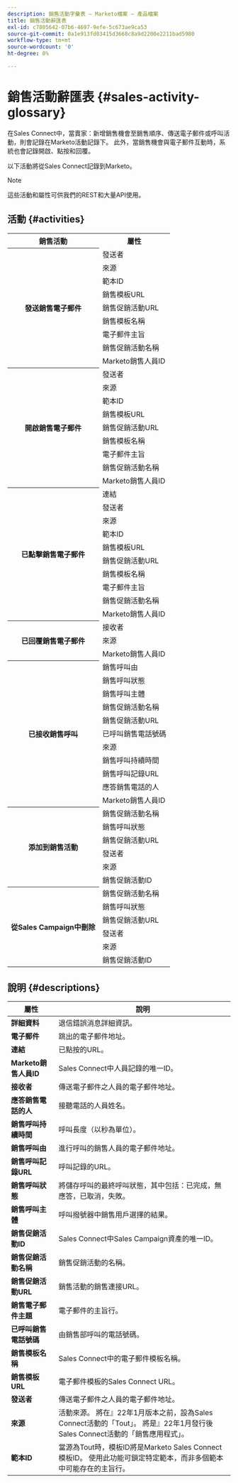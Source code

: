 ```yaml
---
description: 銷售活動字彙表 — Marketo檔案 — 產品檔案
title: 銷售活動辭匯表
exl-id: c7805642-07b6-4697-9efe-5c673ae9ca53
source-git-commit: 0a1e913fd03415d3668c8a9d2200e2211bad5980
workflow-type: tm+mt
source-wordcount: '0'
ht-degree: 0%

---
```


# 銷售活動辭匯表 {#sales-activity-glossary}

在Sales Connect中，當賣家：新增銷售機會至銷售順序、傳送電子郵件或呼叫活動，則會記錄在Marketo活動記錄下。 此外，當銷售機會與電子郵件互動時，系統也會記錄開啟、點按和回覆。

以下活動將從Sales Connect記錄到Marketo。

>[!NOTE]
>
>這些活動和屬性可供我們的REST和大量API使用。

## 活動 {#activities}

<table>
 <tr>
  <th>銷售活動</th>
  <th>屬性</th>
 </tr>
 <tr>
  <th rowspan="9">發送銷售電子郵件</th>
  <td>發送者</td>
 </tr>
 <tr>
  <td>來源</td>
 </tr>
 <tr>
  <td>範本ID</td>
 </tr>
 <tr>
  <td>銷售模板URL</td>
 </tr>
 <tr>
  <td>銷售促銷活動URL</td>
 </tr>
 <tr>
  <td>銷售模板名稱</td>
 </tr>
 <tr>
  <td>電子郵件主旨</td>
 </tr>
 <tr>
  <td>銷售促銷活動名稱</td>
 </tr>
 <tr>
  <td>Marketo銷售人員ID</td>
 </tr>
 <tr>
  <th rowspan="9">開啟銷售電子郵件</th>
  <td>發送者</td>
 </tr>
 <tr>
  <td>來源</td>
 </tr>
 <tr>
  <td>範本ID</td>
 </tr>
 <tr>
  <td>銷售模板URL</td>
 </tr>
 <tr>
  <td>銷售促銷活動URL</td>
 </tr>
 <tr>
  <td>銷售模板名稱</td>
 </tr>
 <tr>
  <td>電子郵件主旨</td>
 </tr>
 <tr>
  <td>銷售促銷活動名稱</td>
 </tr>
 <tr>
  <td>Marketo銷售人員ID</td>
 </tr>
 <tr>
  <th rowspan="10">已點擊銷售電子郵件</th>
  <td>連結</td>
 </tr>
 <tr>
  <td>發送者</td>
 </tr>
 <tr>
  <td>來源</td>
 </tr>
 <tr>
  <td>範本ID</td>
 </tr>
 <tr>
  <td>銷售模板URL</td>
 </tr>
 <tr>
  <td>銷售促銷活動URL</td>
 </tr>
 <tr>
  <td>銷售模板名稱</td>
 </tr>
 <tr>
  <td>電子郵件主旨</td>
 </tr>
 <tr>
  <td>銷售促銷活動名稱</td>
 </tr>
 <tr>
  <td>Marketo銷售人員ID</td>
 </tr>
<tr>
  <th rowspan="3">已回覆銷售電子郵件</th>
  <td>接收者</td>
 </tr>
 <tr>
  <td>來源</td>
 </tr>
 <tr>
  <td>Marketo銷售人員ID</td>
 </tr>
 <tr>
  <th rowspan="11">已接收銷售呼叫</th>
  <td>銷售呼叫由</td>
 </tr>
 <tr>
  <td>銷售呼叫狀態</td>
 </tr>
 <tr>
  <td>銷售呼叫主體</td>
 </tr>
 <tr>
  <td>銷售促銷活動名稱</td>
 </tr>
 <tr>
  <td>銷售促銷活動URL</td>
 </tr>
 <tr>
  <td>已呼叫銷售電話號碼</td>
 </tr>
 <tr>
  <td>來源</td>
 </tr>
 <tr>
  <td>銷售呼叫持續時間</td>
 </tr>
 <tr>
  <td>銷售呼叫記錄URL</td>
 </tr>
  <tr>
  <td>應答銷售電話的人</td>
 </tr>
 <tr>
  <td>Marketo銷售人員ID</td>
 </tr>
 <tr>
  <th rowspan="6">添加到銷售活動</th>
  <td>銷售促銷活動名稱</td>
 </tr>
 <tr>
  <td>銷售呼叫狀態</td>
 </tr>
 <tr>
  <td>銷售促銷活動URL</td>
 </tr>
 <tr>
  <td>發送者</td>
 </tr>
 <tr>
  <td>來源</td>
 </tr>
 <tr>
  <td>銷售促銷活動ID</td>
 </tr>
 <tr>
  <th rowspan="6">從Sales Campaign中刪除</th>
  <td>銷售促銷活動名稱</td>
 </tr>
 <tr>
  <td>銷售呼叫狀態</td>
 </tr>
 <tr>
  <td>銷售促銷活動URL</td>
 </tr>
 <tr>
  <td>發送者</td>
 </tr>
 <tr>
  <td>來源</td>
 </tr>
 <tr>
  <td>銷售促銷活動ID</td>
 </tr>
</table>

## 說明 {#descriptions}

<table> 
 <tr>
  <th>屬性</th>
  <th>說明</th>
 </tr>
 <tbody> 
 <tr> 
   <td><strong>詳細資料</strong></td> 
   <td>退信錯誤消息詳細資訊。</td> 
  </tr> 
  <tr> 
   <td><strong>電子郵件</strong></td> 
   <td>跳出的電子郵件地址。</td> 
  </tr> 
  <tr> 
   <td><strong>連結</strong></td> 
   <td>已點按的URL。</td> 
  </tr> 
  <tr> 
   <td><strong>Marketo銷售人員ID</strong></td> 
   <td>Sales Connect中人員記錄的唯一ID。</td> 
  </tr> 
  <tr> 
   <td><strong>接收者</strong></td> 
   <td>傳送電子郵件之人員的電子郵件地址。</td> 
  </tr>
  <tr> 
   <td><strong>應答銷售電話的人</strong></td> 
   <td>接聽電話的人員姓名。</td> 
  </tr>
  <tr> 
   <td><strong>銷售呼叫持續時間</strong></td> 
   <td>呼叫長度（以秒為單位）。</td> 
  </tr>
  <tr> 
   <td><strong>銷售呼叫由</strong></td> 
   <td>進行呼叫的銷售人員的電子郵件地址。</td> 
  </tr>
  <tr> 
   <td><strong>銷售呼叫記錄URL</strong></td> 
   <td>呼叫記錄的URL。</td> 
  </tr>
  <tr> 
   <td><strong>銷售呼叫狀態</strong></td> 
   <td>將儲存呼叫的最終呼叫狀態，其中包括：已完成，無應答，已取消，失敗。</td> 
  </tr>
  <tr> 
   <td><strong>銷售呼叫主體</strong></td> 
   <td>呼叫撥號器中銷售用戶選擇的結果。</td> 
  </tr>
  <tr> 
   <td><strong>銷售促銷活動ID</strong></td> 
   <td>Sales Connect中Sales Campaign資產的唯一ID。</td> 
  </tr>
  <tr> 
   <td><strong>銷售促銷活動名稱</strong></td> 
   <td>銷售促銷活動的名稱。</td> 
  </tr>
  <tr> 
   <td><strong>銷售促銷活動URL</strong></td> 
   <td>銷售活動的銷售連接URL。</td> 
  </tr>
  <tr> 
   <td><strong>銷售電子郵件主題</strong></td> 
   <td>電子郵件的主旨行。</td> 
  </tr>
  <tr> 
   <td><strong>已呼叫銷售電話號碼</strong></td> 
   <td>由銷售部呼叫的電話號碼。</td> 
  </tr>
  <tr> 
   <td><strong>銷售模板名稱</strong></td> 
   <td>Sales Connect中的電子郵件模板名稱。</td> 
  </tr>
  <tr> 
   <td><strong>銷售模板URL</strong></td> 
   <td>電子郵件模板的Sales Connect URL。</td> 
  </tr>
  <tr> 
   <td><strong>發送者</strong></td>
   <td>傳送電子郵件之人員的電子郵件地址。</td> 
  </tr> 
  <tr> 
   <td><strong>來源</strong></td> 
   <td>活動來源。 將在』22年1月版本之前，設為Sales Connect活動的「Tout」。 將是』22年1月發行後Sales Connect活動的「銷售應用程式」。</td>
  </tr> 
  <tr> 
   <td><strong>範本ID</strong></td> 
   <td>當源為Tout時，模板ID將是Marketo Sales Connect模板ID。 使用此功能可鎖定特定範本，而非多個範本中可能存在的主旨行。
</td> 
  </tr> 
 </tbody> 
</table>
